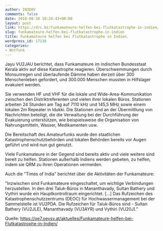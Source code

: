 ```yaml
---
author: IN3DOV
comments: false
date: 2018-08-30 10:24:43+00:00
layout: post
link: https://drc.bz/funkamateure-helfen-bei-flutkatastrophe-in-indien/
slug: funkamateure-helfen-bei-flutkatastrophe-in-indien
title: Funkamateure helfen bei Flutkatastrophe in Indien.
wordpress_id: 17138
categories:
- Notfunk
---
```


Jayu VU2JAU berichtet, dass Funkamateure im indischen Bundesstaat Kerala aktiv auf diese Katastrophe reagieren. Überschwemmungen durch Monsunregen und überlaufende Dämme haben derzeit über 300 Menschenleben gefordert, und 300.000 Menschen mussten in Hilfslager evakuiert werden.




Sie verwenden HF und VHF für die lokale und Wide-Area-Kommunikation zwischen den Distriktreferenten und vielen ihrer lokalen Büros. Stationen arbeiten 24 Stunden am Tag auf 7110 kHz und 145,5 MHz sowie einem lokalen 2m Repeater in Idukki. Die Stationen sind an der Übermittlung von Nachrichten beteiligt, die die Verwaltung bei der Durchführung der Evakuierung unterstützen, wie beispielsweise die Organisation von Nahrungsmitteln, Wasser, Medikamenten usw.




Die Bereitschaft des Amateurfunks wurde den staatlichen Katastrophenschutzbehörden und lokalen Behörden bereits vor Augen geführt und wird nun gut genutzt.




Viele Funkamateure in der Gegend sind bereits aktiv und viele weitere sind bereit zu helfen. Stationen außerhalb Indiens werden gebeten, zu helfen, indem sie QRM zu ihren Operationen vermeiden.




Auch die "Times of India" berichtet über die Aktivitäten der Funkamateure:




"Inzwischen sind Funkamateure eingeschaltet, um wichtige Verbindungen herzustellen. In den drei Taluk-Büros in Mananthavady, Sultan Bathery und Vythiri wurde ein Hauptkontrollraum eingerichtet. [...] Das Rufzeichen des Katastrophenschutzzentrums (DEOC) für Hochwassermanagement bei der Sammelstelle ist VU2PDA. Die Rufzeichen für Taluk-Büros sind - Sultan Bathery (VU2JLE), Mananthavady (VU3AYR) und Vythiri (VU20J)."




Quelle: https://oe7.oevsv.at/aktuelles/Funkamateure-helfen-bei-Flutkatastrophe-in-Indien/
